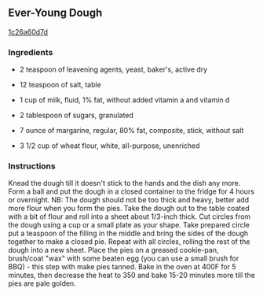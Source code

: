 ## Ever-Young Dough

[1c26a60d7d](http://www.food.com/recipe/ever-young-dough-209858)

### Ingredients

 - 2 teaspoon of leavening agents, yeast, baker's, active dry

 - 12 teaspoon of salt, table

 - 1 cup of milk, fluid, 1% fat, without added vitamin a and vitamin d

 - 2 tablespoon of sugars, granulated

 - 7 ounce of margarine, regular, 80% fat, composite, stick, without salt

 - 3 1/2 cup of wheat flour, white, all-purpose, unenriched

### Instructions

Knead the dough till it doesn't stick to the hands and the dish any more. Form a ball and put the dough in a closed container to the fridge for 4 hours or overnight. NB: The dough should not be too thick and heavy, better add more flour when you form the pies. Take the dough out to the table coated with a bit of flour and roll into a sheet about 1/3-inch thick. Cut circles from the dough using a cup or a small plate as your shape. Take prepared circle put a teaspoon of the filling in the middle and bring the sides of the dough together to make a closed pie. Repeat with all circles, rolling the rest of the dough into a new sheet. Place the pies on a greased cookie-pan, brush/coat "wax" with some beaten egg (you can use a small brush for BBQ) - this step with make pies tanned. Bake in the oven at 400F for 5 minutes, then decrease the heat to 350 and bake 15-20 minutes more till the pies are pale golden.